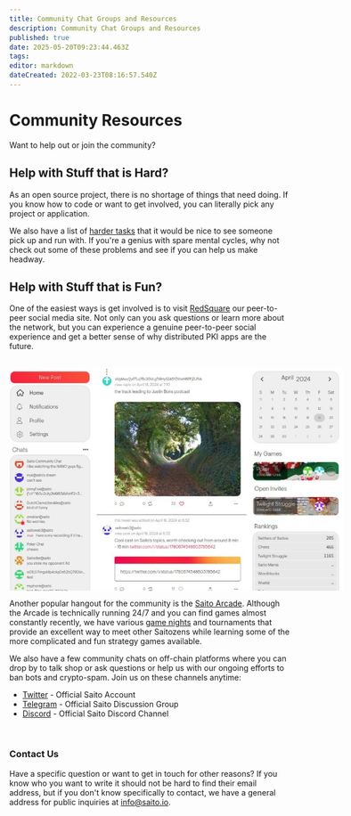 ```yaml
---
title: Community Chat Groups and Resources
description: Community Chat Groups and Resources
published: true
date: 2025-05-20T09:23:44.463Z
tags: 
editor: markdown
dateCreated: 2022-03-23T08:16:57.540Z
---
```


# Community Resources

Want to help out or join the community?

## Help with Stuff that is Hard?

As an open source project, there is no shortage of things that need doing. If you know how to code or want to get involved, you can literally pick any project or application. 

We also have a list of [harder tasks](/community/tasks) that it would be nice to see someone pick up and run with. If you're a genius with spare mental cycles, why not check out some of these problems and see if you can help us make headway.


## Help with Stuff that is Fun?


One of the easiest ways is get involved is to visit [RedSquare](https://saito.io/redsquare) our peer-to-peer social media site. Not only can you ask questions or learn more about the network, but you can experience a genuine peer-to-peer social experience and get a better sense of why distributed PKI apps are the future.

<br>
<div style="height:400px;width:600px;overflow:hidden;">
  <img src="/red-square-feed.jpg">
</div>

Another popular hangout for the community is the [Saito Arcade](https://saito.io/arcade). Although the Arcade is technically running 24/7 and you can find games almost constantly recently, we have various [game nights](/community/game_nights) and tournaments that provide an excellent way to meet other Saitozens while learning some of the more complicated and fun strategy games available.

We also have a few community chats on off-chain platforms where you can drop by to talk shop or ask questions or help us with our ongoing efforts to ban bots and crypto-spam. Join us on these channels anytime:

- [Twitter](https://x.com/SaitoOfficial) - Official Saito Account
- [Telegram](https://t.me/SaitoIO) - Official Saito Discussion Group
- [Discord](https://discord.gg/HjTFh9Tfec) - Official Saito Discord Channel

<br />

### Contact Us ###

Have a specific question or want to get in touch for other reasons? If you know who you want to write it should not be hard to find their email address, but if you don't know specifically to contact, we have a general address for public inquiries at info@saito.io.